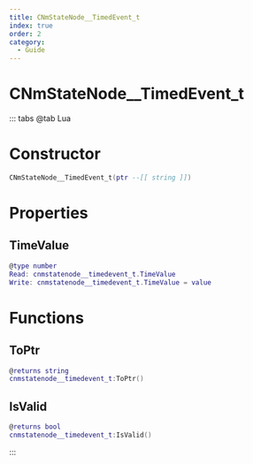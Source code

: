```yaml
---
title: CNmStateNode__TimedEvent_t
index: true
order: 2
category:
  - Guide
---
```


# CNmStateNode__TimedEvent_t

::: tabs
@tab Lua
# Constructor
```lua
CNmStateNode__TimedEvent_t(ptr --[[ string ]])
```
# Properties
## TimeValue 
```lua
@type number
Read: cnmstatenode__timedevent_t.TimeValue
Write: cnmstatenode__timedevent_t.TimeValue = value
```
# Functions
## ToPtr
```lua
@returns string
cnmstatenode__timedevent_t:ToPtr()
```
## IsValid
```lua
@returns bool
cnmstatenode__timedevent_t:IsValid()
```

:::
